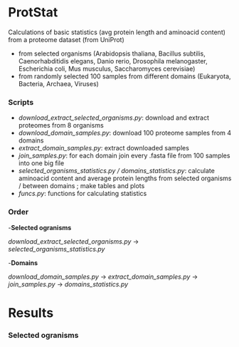 # ProtStat
Calculations of basic statistics (avg protein length and aminoacid content) from a proteome dataset (from UniProt)
- from selected organisms (Arabidopsis thaliana, Bacillus subtilis, Caenorhabditidis elegans, Danio rerio, Drosophila melanogaster, Escherichia coli, Mus musculus, Saccharomyces cerevisiae)
- from randomly selected 100 samples from different domains (Eukaryota, Bacteria, Archaea, Viruses)

### Scripts
- *download_extract_selected_organisms.py*: download and extract proteomes from 8 organisms
- *download_domain_samples.py*: download 100 proteome samples from 4 domains
- *extract_domain_samples.py*: extract downloaded samples
- *join_samples.py*: for each domain join every .fasta file from 100 samples into one big file 
- *selected_organisms_statistics.py / domains_statistics.py*: calculate aminoacid content and average protein lengths from selected organisms / between domains ; make tables and plots
- *funcs.py*: functions for calculating statistics

### Order
-**Selected ogranisms** 

*download_extract_selected_organisms.py* -> *selected_organisms_statistics.py*

-**Domains** 

*download_domain_samples.py* -> *extract_domain_samples.py* -> *join_samples.py* -> *domains_statistics.py*


# Results

### Selected ogranisms
